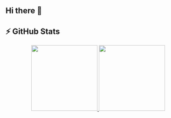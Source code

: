 ## Hi there 👋

## ⚡ GitHub Stats

<div align="center">
  <a href="https://github.com/luizreginaldo">
    <img height="180em" src="https://github-readme-stats.vercel.app/api?username=luizreginaldo&show_icons=true&count_private=true&theme=github_dark&hide_border=true"/>
    <img height="180em" src="https://github-readme-stats.vercel.app/api/top-langs/?username=luizreginaldo&layout=compact&theme=github_dark&hide_border=true&langs_count=10"/>
  </a>
</div>

<!--
**luizreginaldo/luizreginaldo** is a ✨ _special_ ✨ repository because its `README.md` (this file) appears on your GitHub profile.

Here are some ideas to get you started:

- 🔭 I’m currently working on ...
- 🌱 I’m currently learning ...
- 👯 I’m looking to collaborate on ...
- 🤔 I’m looking for help with ...
- 💬 Ask me about ...
- 📫 How to reach me: ...
- 😄 Pronouns: ...
- ⚡ Fun fact: ...
-->
